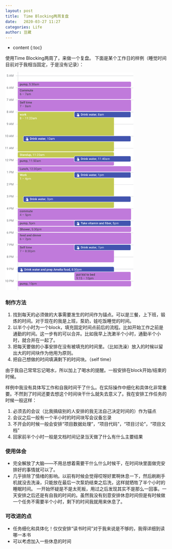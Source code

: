 ```yaml
---
layout: post
title:  Time Blocking两周复盘
date:   2020-03-27 11:27
categories: Life
author: 豆藏
---
```


* content
{:toc}

使用Time Blocking两周了，来做一个复盘。
下面是某个工作日的样例（睡觉时间目前对于我相当固定，于是没有记录）：

<img src="https://github.com/bchen4/bchen4.github.io/raw/master/img/20200307/timeblock_2w.png" width=400 />

### 制作方法
1. 找到每天的必须做的大事需要发生的时间作为锚点。可以是三餐，上下班，锻炼的时间。对于现在的我是上班，泵奶，娃吃饭睡觉的时间。
2. 以半个小时为一个block，填充固定时间点前后的流程。比如开始工作之前是通勤的时间。这一步有的可以合并。比如我早上洗漱半个小时，通勤半个小时，就合并在一起了。
3. 把每天要做的小事安排在没有被填充的时间里。（比如洗澡）放入的时候以留出大的时间块作为他用为原则。
4. 把自己想做的时间填满剩下的时间块。（self time）

由于我自己常常忘记喝水，所以加上了喝水的提醒。一般安排在block开始/结束的时候。

样例中我没有具体写工作和自我时间干了什么。在实际操作中细化和具体化非常重要。不然到了时间还要去想这个时间块干什么就失去意义了。我在安排工作任务的时候一般这样：
1. 必须去的会议（比我搞级别的人安排的我无法自己决定时间的）作为锚点
2. 会议之后一般有一个半小时的时间块写会议备忘录
3. 不开会的时候一般会安排“项目数据处理”，“项目代码”，“项目讨论”，“项目文档”
4. 回家前半个小时一般是文档时间记录当天做了什么有什么主要结果

### 使用体会
* 完全解放了大脑——不用总想着需要干什么什么时候干，在时间块里面做完安排好的事情就可以了。
* 几乎排除了情绪的影响。以前有时候会觉得哎呀好累啊休息一下，然后刷刷手机就没去洗澡，只能放在最后一次泵奶结束之后洗，这样就牺牲了半个小时的睡眠时间。
一开始怀疑是不是太死板，用过之后发现其实不是那么一回事。一天安排之后还是有自我的时间的。虽然我没有刻意安排休息时间但是有时候做一个任务不需要半个小时，剩下的时间我就用来休息了。

### 可改进的点
* 任务细化和具体化！仅仅安排“读书时间”对于我来说是不够的，我得详细到读哪一本书
* 可以考虑加入一些休息的时间

